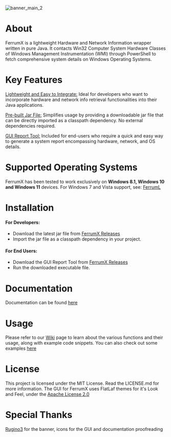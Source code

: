 ![banner_main_2](https://github.com/Egg-03/FerrumX/assets/111327101/9aee9cdf-5213-401b-814d-a9738ee1a24c)

# About
FerrumX is a lightweight Hardware and Network Information wrapper written in pure Java. It contacts Win32 Computer System Hardware Classes of Windows Management Instrumentation (WMI) through PowerShell to fetch comprehensive system details on Windows Operating Systems.

# Key Features
<ins>Lightweight and Easy to Integrate:</ins> Ideal for developers who want to incorporate hardware and network info retrieval functionalities into their Java applications.

<ins>Pre-built Jar File:</ins> Simplifies usage by providing a downloadable jar file that can be directly imported as a classpath dependency. No external dependencies required.

<ins>GUI Report Tool:</ins> Included for end-users who require a quick and easy way to generate a system report encompassing hardware, network, and OS details.

# Supported Operating Systems
FerrumX has been tested to work exclusively on <strong>Windows 8.1, Windows 10 and Windows 11</strong> devices.
For Windows 7 and Vista support, see: [FerrumL](https://github.com/Egg-03/FerrumL)

# Installation
<h4>For Developers:</h4>

- Download the latest jar file from [FerrumX Releases](https://github.com/Egg-03/FerrumX/releases)
- Import the jar file as a classpath dependency in your project.

<h4>For End Users:</h4>

- Download the GUI Report Tool from [FerrumX Releases](https://github.com/Egg-03/FerrumX/releases)
- Run the downloaded executable file.

# Documentation
Documentation can be found [here](https://egg-03.github.io/FerrumX-Documentation/)

# Usage
Please refer to our [Wiki](https://github.com/Egg-03/FerrumX/wiki) page to learn about the various functions and their usage, along with example code snippets.
You can also check out some examples [here](https://github.com/Egg-03/FerrumX/tree/be360eeb6bbf1ca6e992d5d8fbb1e2109bfa6514/src/com/ferrumx/tests)

# License
This project is licensed under the MIT License. Read the LICENSE.md for more information.
The GUI for FerrumX uses FlatLaf themes for it's Look and Feel, under the [Apache License 2.0](https://github.com/JFormDesigner/FlatLaf/blob/main/LICENSE)

# Special Thanks
[Rugino3](https://github.com/Soumil-Biswas) for the banner, icons for the GUI and documentation proofreading
